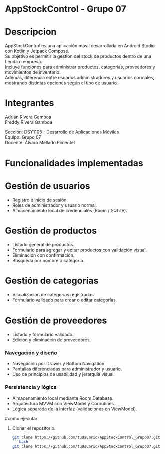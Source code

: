 # AppStockControl - Grupo 07

# Descripcion
AppStockControl es una aplicación móvil desarrollada en Android Studio con Kotlin y Jetpack Compose.  
Su objetivo es permitir la gestión del stock de productos dentro de una tienda o empresa.  
Incluye funciones para administrar productos, categorías, proveedores y movimientos de inventario.  
Además, diferencia entre usuarios administradores y usuarios normales, mostrando distintas opciones según el tipo de usuario.

# Integrantes
Adrian Rivera Gamboa  
Freddy Rivera Gamboa

Sección: DSY1105 - Desarrollo de Aplicaciones Móviles  
Equipo: Grupo 07  
Docente: Álvaro Mellado Pimentel

# Funcionalidades implementadas

# Gestión de usuarios
- Registro e inicio de sesión.  
- Roles de administrador y usuario normal.  
- Almacenamiento local de credenciales (Room / SQLite).

# Gestión de productos
- Listado general de productos.  
- Formulario para agregar y editar productos con validación visual.  
- Eliminación con confirmación.  
- Búsqueda por nombre o categoría.

# Gestión de categorías
- Visualización de categorías registradas.  
- Formulario validado para crear o editar categorías.

# Gestión de proveedores
- Listado y formulario validado.  
- Edición y eliminación de proveedores.

### Navegación y diseño
- Navegación por Drawer y Bottom Navigation.  
- Pantallas diferenciadas para administrador y usuario.  
- Uso de principios de usabilidad y jerarquía visual.

### Persistencia y lógica
- Almacenamiento local mediante Room Database.  
- Arquitectura MVVM con ViewModel y Coroutines.  
- Lógica separada de la interfaz (validaciones en ViewModel).


#como ejecutar:

1. Clonar el repositorio:
   ```bash
   git clone https://github.com/tuUsuario/AppStockControl_Grupo07.git
   ```bash
   git clone https://github.com/tuUsuario/AppStockControl_Grupo07.git

